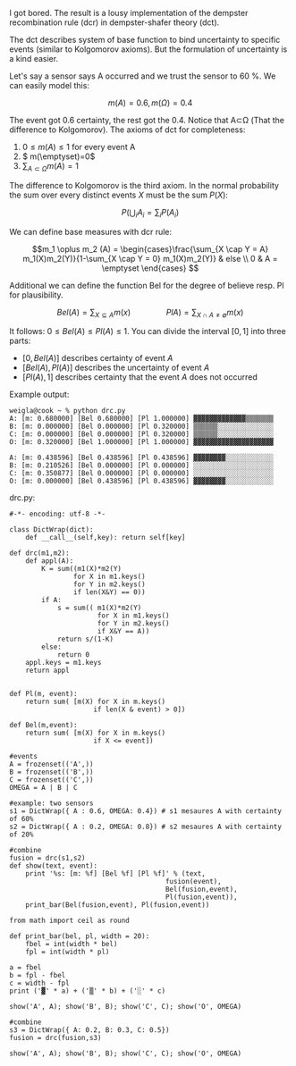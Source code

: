 <!--
.. link:
.. description:
.. tags: mathjax
.. date: 2013/04/03
.. title: Dempster-Shafer-Theory
.. slug: 
-->

I got bored. The result is a lousy implementation of the dempster recombination
rule (dcr) in dempster-shafer theory (dct).

The dct describes system of base function to bind uncertainty to specific events
(similar to Kolgomorov axioms). But the formulation of uncertainty is a kind
easier.

Let's say a sensor says A occurred and we trust the sensor to 60 %. We can
easily model this:

$$ m(A)=0.6,m(\Omega)=0.4$$


The event got 0.6 certainty, the rest got the 0.4. Notice that A⊂Ω (That the
difference to Kolgomorov). The axioms of dct for completeness:

  1. $0 \le m(A) \le 1$ for every event A
  2. $ m(\emptyset)=0$
  3. $\sum_{A \subset \Omega} m(A) = 1$

The difference to Kolgomorov is the third axiom. In the normal probability  the
sum over every distinct events $X$ must be the sum $P(X)$:


$$P(\bigcup_i A_i = \sum_i P(A_i) $$


We can define base measures with dcr rule:


$$m_1 \oplus m_2 (A) = \begin{cases}\frac{\sum_{X \cap Y = A}
m_1(X)m_2(Y)}{1-\sum_{X \cap Y = 0} m_1(X)m_2(Y)} & else \\ 
0 & A = \emptyset 
\end{cases}
$$

Additional we can define the function Bel for the degree of believe resp. Pl for
plausibility.


$$ Bel(A) = \sum_{X \subseteq A} m(x) \qquad\qquad
   PlA) = \sum_{X \cap A \neq \emptyset} m(x)$$

It follows: $0 \le Bel(A) \le Pl(A) \le 1$.
You can divide the interval $[0,1]$ into three parts:

  * $[0,Bel(A)]$  describes certainty of event $A$
  * $[Bel(A),Pl(A)]$ describes the uncertainty of event $A$
  * $[Pl(A),1]$  describes certainty that the event $A$ does not occurred
 

Example output:

    weigla@cook ~ % python drc.py
	A: [m: 0.680000] [Bel 0.680000] [Pl 1.000000] ▓▓▓▓▓▓▓▓▓▓▓▓▓▒▒▒▒▒▒▒
    B: [m: 0.000000] [Bel 0.000000] [Pl 0.320000] ▒▒▒▒▒▒░░░░░░░░░░░░░░
    C: [m: 0.000000] [Bel 0.000000] [Pl 0.320000] ▒▒▒▒▒▒░░░░░░░░░░░░░░
    O: [m: 0.320000] [Bel 1.000000] [Pl 1.000000] ▓▓▓▓▓▓▓▓▓▓▓▓▓▓▓▓▓▓▓▓

    A: [m: 0.438596] [Bel 0.438596] [Pl 0.438596] ▓▓▓▓▓▓▓▓░░░░░░░░░░░░
    B: [m: 0.210526] [Bel 0.000000] [Pl 0.000000] ░░░░░░░░░░░░░░░░░░░░
    C: [m: 0.350877] [Bel 0.000000] [Pl 0.000000] ░░░░░░░░░░░░░░░░░░░░
    O: [m: 0.000000] [Bel 0.438596] [Pl 0.438596] ▓▓▓▓▓▓▓▓░░░░░░░░░░░░



drc.py:

    #-*- encoding: utf-8 -*- 

	class DictWrap(dict):
		def __call__(self,key): return self[key]

	def drc(m1,m2):
		def appl(A):
			K = sum((m1(X)*m2(Y)
                    for X in m1.keys()
                    for Y in m2.keys()
                    if len(X&Y) == 0))    
            if A:
                s = sum(( m1(X)*m2(Y)
                          for X in m1.keys()
                          for Y in m2.keys()
                          if X&Y == A))            
                return s/(1-K)
            else:
                return 0
        appl.keys = m1.keys
        return appl


    def Pl(m, event):
        return sum( [m(X) for X in m.keys() 
                         if len(X & event) > 0])

    def Bel(m,event):
        return sum( [m(X) for X in m.keys() 
                         if X <= event])

    #events 
    A = frozenset(('A',))
    B = frozenset(('B',))
    C = frozenset(('C',))
    OMEGA = A | B | C

    #example: two sensors
	s1 = DictWrap({ A : 0.6, OMEGA: 0.4}) # s1 mesaures A with certainty of 60%
	s2 = DictWrap({ A : 0.2, OMEGA: 0.8}) # s2 mesaures A with certainty of 20%

    #combine
    fusion = drc(s1,s2)
    def show(text, event):
        print '%s: [m: %f] [Bel %f] [Pl %f]' % (text, 
                                           fusion(event),
                                           Bel(fusion,event), 
                                           Pl(fusion,event)),
        print_bar(Bel(fusion,event), Pl(fusion,event))
    
    from math import ceil as round

    def print_bar(bel, pl, width = 20):
        fbel = int(width * bel)
        fpl = int(width * pl)
    
    a = fbel 
    b = fpl - fbel 
    c = width - fpl 
    print ('▓' * a) + ('▒' * b) + ('░' * c) 
    
    show('A', A); show('B', B); show('C', C); show('O', OMEGA)

    #combine 
    s3 = DictWrap({ A: 0.2, B: 0.3, C: 0.5})
    fusion = drc(fusion,s3)

    show('A', A); show('B', B); show('C', C); show('O', OMEGA)
